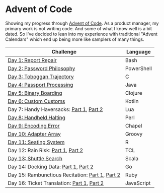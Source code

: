 # Advent of Code

Showing my progress through [Advent of Code](https://adventofcode.com/2020). As
a product manager, my primary work is not writing code. And some of what I know
well is a bit dated. So I've decided to lean into my experience with traditional
"Advent Calendars" which end up being more like samplers of many things.

| Challenge                                                       | Language   |
|-----------------------------------------------------------------|------------|
| [Day 1: Report Repair](2020/01/expense_report.sh)               | Bash       |
| [Day 2: Password Philosophy](2020/02/password_validator.ps1)    | PowerShell |
| [Day 3: Toboggan Trajectory](2020/03/avoid_trees.c)             | C          |
| [Day 4: Passport Processing](2020/04/PassportScanner.java)      | Java       |
| [Day 5: Binary Boarding](2020/05/pass_parser.clj)               | Clojure    |
| [Day 6: Custom Customs](2020/06/CustomsPrep.kt)                 | Kotlin     |
| Day 7: Handy Haversacks: [Part 1](2020/07/LuggageCombos.lua), [Part 2](2020/07/LuggageCombosTwo.lua) | Lua |
| [Day 8: Handheld Halting](2020/08/videogame.pl)                 | Perl       |
| [Day 9: Encoding Error](2020/09/encoding_error.chpl)            | Chapel     |
| [Day 10: Adapter Array](2020/10/ChargerConundrum.groovy)        | Groovy     |
| [Day 11: Seating System](2020/11/seatshuffling.r)               | R          |
| Day 12: Rain Risk: [Part 1](2020/12/navigate.tcl), [Part 2](2020/12/navigate_two.tcl) | TCL |
| [Day 13: Shuttle Search](2020/13/busdepot.scala)                | Scala      |
| Day 14: Docking Data: [Part 1](2020/14/dockingprocedures.go), [Part 2](2020/14/dockingprocedurestwo.go) | Go |
| Day 15: Rambunctious Recitation: [Part 1](2020/15/memory_game.rb), [Part 2](2020/15/memory_game_two.rb) | Ruby |
| Day 16: Ticket Translation: [Part 1](2020/16/ticketing.js), [Part 2](2020/16/ticketing_two.js) | JavaScript |
